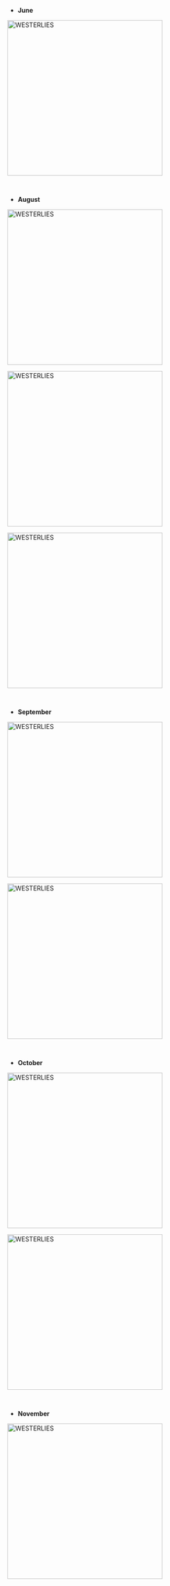 + **June**

<a href="https://gist.githubusercontent.com/Sicheng-Zhang/45930323f9f6d2de1f6f459ea2f98323/raw/a8078cdba7b18522a1f486abb43e5e73e4a2ecfa/2013-06.JPG" target="_blank" rel="noopener noreferrer"><img src="https://gist.githubusercontent.com/Sicheng-Zhang/45930323f9f6d2de1f6f459ea2f98323/raw/a8078cdba7b18522a1f486abb43e5e73e4a2ecfa/2013-06.JPG" alt="WESTERLIES" width="350"></a>

<br>

+ **August**

<a href="https://gist.githubusercontent.com/Sicheng-Zhang/45930323f9f6d2de1f6f459ea2f98323/raw/a8078cdba7b18522a1f486abb43e5e73e4a2ecfa/2013-08-1.JPG" target="_blank" rel="noopener noreferrer"><img src="https://gist.githubusercontent.com/Sicheng-Zhang/45930323f9f6d2de1f6f459ea2f98323/raw/a8078cdba7b18522a1f486abb43e5e73e4a2ecfa/2013-08-1.JPG" alt="WESTERLIES" width="350"></a>

<a href="https://gist.githubusercontent.com/Sicheng-Zhang/45930323f9f6d2de1f6f459ea2f98323/raw/a8078cdba7b18522a1f486abb43e5e73e4a2ecfa/2013-08-2.JPG" target="_blank" rel="noopener noreferrer"><img src="https://gist.githubusercontent.com/Sicheng-Zhang/45930323f9f6d2de1f6f459ea2f98323/raw/a8078cdba7b18522a1f486abb43e5e73e4a2ecfa/2013-08-2.JPG" alt="WESTERLIES" width="350"></a>

<a href="https://gist.githubusercontent.com/Sicheng-Zhang/45930323f9f6d2de1f6f459ea2f98323/raw/a8078cdba7b18522a1f486abb43e5e73e4a2ecfa/2013-08-3.JPG" target="_blank" rel="noopener noreferrer"><img src="https://gist.githubusercontent.com/Sicheng-Zhang/45930323f9f6d2de1f6f459ea2f98323/raw/a8078cdba7b18522a1f486abb43e5e73e4a2ecfa/2013-08-3.JPG" alt="WESTERLIES" width="350"></a>

<br>

+ **September**

<a href="https://gist.githubusercontent.com/Sicheng-Zhang/45930323f9f6d2de1f6f459ea2f98323/raw/a8078cdba7b18522a1f486abb43e5e73e4a2ecfa/2013-09-1.JPG" target="_blank" rel="noopener noreferrer"><img src="https://gist.githubusercontent.com/Sicheng-Zhang/45930323f9f6d2de1f6f459ea2f98323/raw/a8078cdba7b18522a1f486abb43e5e73e4a2ecfa/2013-09-1.JPG" alt="WESTERLIES" width="350"></a>

<a href="https://gist.githubusercontent.com/Sicheng-Zhang/45930323f9f6d2de1f6f459ea2f98323/raw/a8078cdba7b18522a1f486abb43e5e73e4a2ecfa/2013-09-2.JPG" target="_blank" rel="noopener noreferrer"><img src="https://gist.githubusercontent.com/Sicheng-Zhang/45930323f9f6d2de1f6f459ea2f98323/raw/a8078cdba7b18522a1f486abb43e5e73e4a2ecfa/2013-09-2.JPG" alt="WESTERLIES" width="350"></a>

<br>

+ **October**

<a href="https://gist.githubusercontent.com/Sicheng-Zhang/45930323f9f6d2de1f6f459ea2f98323/raw/a8078cdba7b18522a1f486abb43e5e73e4a2ecfa/2013-10-1.JPG" target="_blank" rel="noopener noreferrer"><img src="https://gist.githubusercontent.com/Sicheng-Zhang/45930323f9f6d2de1f6f459ea2f98323/raw/a8078cdba7b18522a1f486abb43e5e73e4a2ecfa/2013-10-1.JPG" alt="WESTERLIES" width="350"></a>

<a href="https://gist.githubusercontent.com/Sicheng-Zhang/45930323f9f6d2de1f6f459ea2f98323/raw/a8078cdba7b18522a1f486abb43e5e73e4a2ecfa/2013-10-2.JPG" target="_blank" rel="noopener noreferrer"><img src="https://gist.githubusercontent.com/Sicheng-Zhang/45930323f9f6d2de1f6f459ea2f98323/raw/a8078cdba7b18522a1f486abb43e5e73e4a2ecfa/2013-10-2.JPG" alt="WESTERLIES" width="350"></a>

<br>

+ **November**

<a href="https://gist.githubusercontent.com/Sicheng-Zhang/45930323f9f6d2de1f6f459ea2f98323/raw/a8078cdba7b18522a1f486abb43e5e73e4a2ecfa/2013-11.JPG" target="_blank" rel="noopener noreferrer"><img src="https://gist.githubusercontent.com/Sicheng-Zhang/45930323f9f6d2de1f6f459ea2f98323/raw/a8078cdba7b18522a1f486abb43e5e73e4a2ecfa/2013-11.JPG" alt="WESTERLIES" width="350"></a>